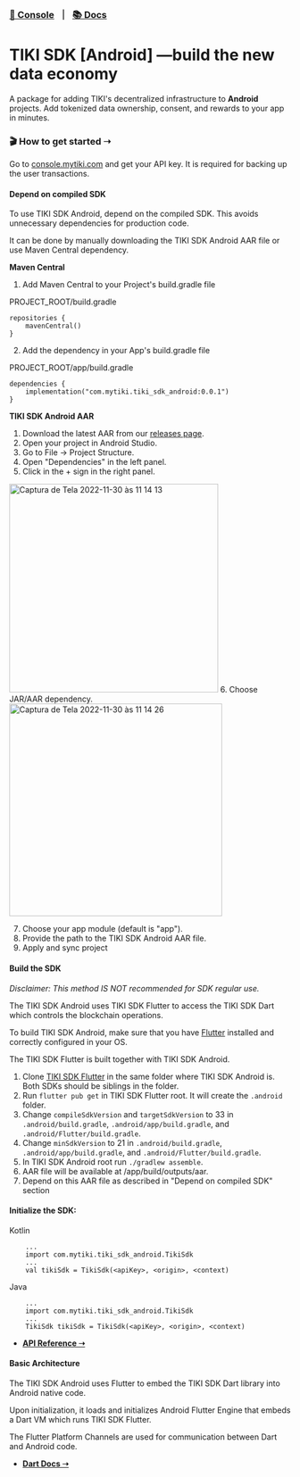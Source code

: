 ###  [🍍 Console](https://console.mytiki.com) &nbsp; ⏐ &nbsp; [📚 Docs](https://docs.mytiki.com)

# TIKI SDK [Android] —build the new data economy


A package for adding TIKI's decentralized infrastructure to **Android** projects. Add tokenized data ownership, consent, and rewards to your app in minutes.

### 🎬 How to get started ➝

Go to [console.mytiki.com](https://console.mytiki.com) and get your API key. It is required for backing up the user transactions.

#### Depend on compiled SDK
To use TIKI SDK Android, depend on the compiled SDK. This avoids unnecessary dependencies for production code.

It can be done by manually downloading the TIKI SDK Android AAR file or use Maven Central dependency.

**Maven Central**
1. Add Maven Central to your Project's build.gradle file

PROJECT_ROOT/build.gradle
``` 
repositories {
    mavenCentral()
}
```

2. Add the dependency in your App's build.gradle file

PROJECT_ROOT/app/build.gradle
```
dependencies {
    implementation("com.mytiki.tiki_sdk_android:0.0.1")
}
```
**TIKI SDK Android AAR**

1. Download the latest AAR from our [releases page](https://github.com/tiki/tiki-sdk-android/releases).
2. Open your project in Android Studio.
3. Go to File -> Project Structure.
4. Open "Dependencies" in the left panel.
5. Click in the + sign in the right panel.
<img width="374" alt="Captura de Tela 2022-11-30 às 11 14 13" src="https://user-images.githubusercontent.com/8357343/204835312-49507cac-cb81-4964-af83-32e9e69716c3.png">
6. Choose JAR/AAR dependency.
<img width="381" alt="Captura de Tela 2022-11-30 às 11 14 26" src="https://user-images.githubusercontent.com/8357343/204835467-031cfa9b-8fe6-452f-ab5c-b6df1ede9d32.png">

7. Choose your app module (default is "app").
8. Provide the path to the TIKI SDK Android AAR file.
9. Apply and sync project

#### Build the SDK

*Disclaimer: This method IS NOT recommended for SDK regular use.* 

The TIKI SDK Android uses TIKI SDK Flutter to access the TIKI SDK Dart which controls the blockchain operations.

To build TIKI SDK Android, make sure that you have [Flutter](https://docs.flutter.dev/get-started/install) installed and correctly configured in your OS. 

The TIKI SDK Flutter is built together with TIKI SDK Android.

1. Clone [TIKI SDK Flutter](https://github.com/tiki/tiki-sdk-flutter) in the same folder where TIKI SDK Android is. Both SDKs should be siblings in the folder.
2. Run `flutter pub get` in TIKI SDK Flutter root. It will create the `.android` folder.
3. Change `compileSdkVersion` and `targetSdkVersion` to 33 in `.android/build.gradle`, `.android/app/build.gradle`, and `.android/Flutter/build.gradle`.
4. Change `minSdkVersion` to 21 in `.android/build.gradle`, `.android/app/build.gradle`, and `.android/Flutter/build.gradle`.
5. In TIKI SDK Android root run `./gradlew assemble`.
6. AAR file will be available at <TIKI SDK Android ROOT>/app/build/outputs/aar.
7. Depend on this AAR file as described in "Depend on compiled SDK" section

#### Initialize the SDK:

Kotlin
```
    ...
    import com.mytiki.tiki_sdk_android.TikiSdk
    ...
    val tikiSdk = TikiSdk(<apiKey>, <origin>, <context)
```

Java

```
    ...
    import com.mytiki.tiki_sdk_android.TikiSdk
    ...
    TikiSdk tikiSdk = TikiSdk(<apiKey>, <origin>, <context)
```

- **[API Reference ➝](https://docs.mytiki.com/reference/tiki-sdk-android)**

#### Basic Architecture

The TIKI SDK Android uses Flutter to embed the TIKI SDK Dart library into Android native code.

Upon initialization, it loads and initializes Android Flutter Engine that embeds a Dart VM which runs TIKI SDK Flutter.

The Flutter Platform Channels are used for communication between Dart and Android code.

- **[Dart Docs ➝](https://pub.dev/documentation/tiki_sdk_flutter/latest/)**
 